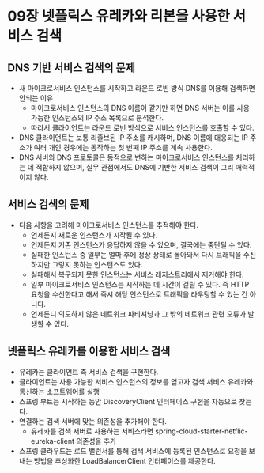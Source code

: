 # 09장 넷플릭스 유레카와 리본을 사용한 서비스 검색

## DNS 기반 서비스 검색의 문제
- 새 마이크로서비스 인스턴스를 시작하고 라운드 로빈 방식 DNS를 이용해 검색하면 안되는 이유
  - 마이크로서비스 인스턴스의 DNS 이름이 같기만 하면 DNS 서버는 이를 사용 가능한 인스턴스의 IP 주소 목록으로 분석한다.
  - 따라서 클라이언트는 라운드 로빈 방식으로 서비스 인스턴스를 호출할 수 있다.
- DNS 클라이언트는 보통 리졸브된 IP 주소를 캐시하며, DNS 이름에 대응되는 IP 주소가 여러 개인 경우에는 동작하는 첫 번째 IP 주소를 계속 사용한다.
- DNS 서버와 DNS 프로토콜은 동적으로 변하는 마이크로서비스 인스턴스를 처리하는 데 적합하지 않으며, 실무 관점에서도 DNS에 기반한 서비스 검색이 그리 매력적이지 않다.

## 서비스 검색의 문제
- 다음 사항을 고려해 마이크로서비스 인스턴스를 추적해야 한다.
  - 언제든지 새로운 인스턴스가 시작될 수 있다.
  - 언제든지 기존 인스턴스가 응답하지 않을 수 있으며, 결국에는 중단될 수 있다.
  - 실패한 인스턴스 중 일부는 얼마 후에 정상 상태로 돌아와서 다시 트래픽을 수신하지만 그렇지 못하는 인스턴스도 있다.
  - 실패해서 복구되지 못한 인스턴스는 서비스 레지스트리에서 제거해야 한다.
  - 일부 마이크로서비스 인스턴스는 시작하는 데 시간이 걸릴 수 있다. 즉 HTTP 요청을 수신한다고 해서 즉시 해당 인스턴스로 트래픽을 라우팅할 수 있는 건 아니다.
  - 언제든디 의도하지 않은 네트워크 파티셔닝과 그 밖의 네트워크 관련 오류가 발생할 수 있다.

## 넷플릭스 유레카를 이용한 서비스 검색
- 유레카는 클라이언트 측 서비스 검색을 구현한다.
- 클라이언트는 사용 가능한 서비스 인스턴스의 정보를 얻고자 검색 서비스 유레카와 통신하는 소프트웨어를 실행
- 스프링 부트는 시작하는 동안 DiscoveryClient 인터페이스 구현을 자동으로 찾는다.
- 연결하는 검색 서버에 맞는 의존성을 추가해야 한다.
  - 유레카를 검색 서버로 사용하는 서비스라면 spring-cloud-starter-netflic-eureka-client 의존성을 추가
- 스프링 클라우드는 로드 밸런서를 통해 검색 서비스에 등록된 인스턴스로 요청을 보내는 방법을 추상화한 LoadBalancerClient 인터페이스를 제공한다.